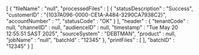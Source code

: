[ {
  "fileName" : "null",
  "processedFiles" : [ {
    "statusDescription" : "Success",
    "customerID" : "{1037A096-0000-CE1A-A484-3290CA7938C2}",
    "accountNumber" : "",
    "statusCode" : "OK"
  } ],
  "header" : {
    "tenantCode" : null,
    "channelID" : null,
    "audienceID" : null,
    "timestamp" : "Tue May 20 12:55:51 SAST 2025",
    "sourceSystem" : "DEBTMAN",
    "product" : null,
    "jobName" : "null",
    "batchId" : "12345"
  },
  "printFiles" : [ ],
  "batchID" : "12345"
} ]

